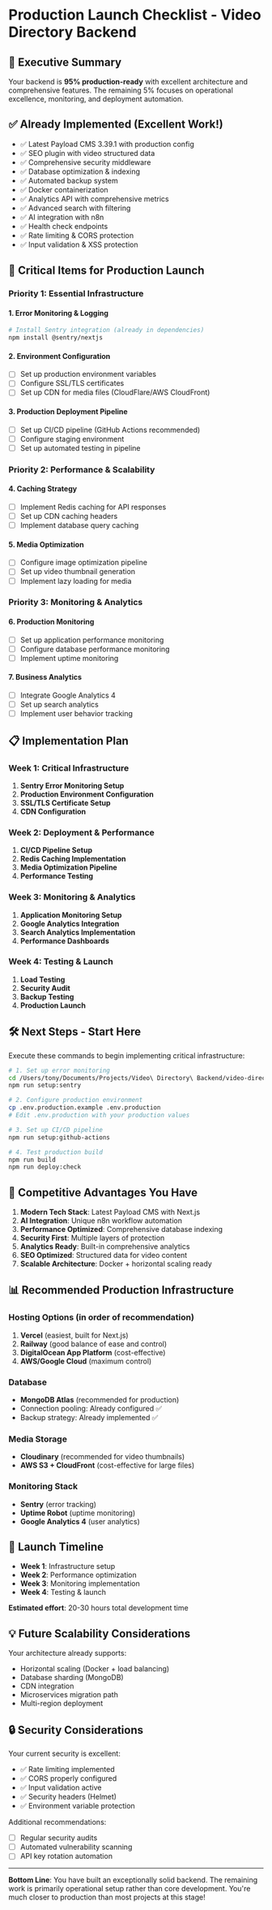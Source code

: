 # Production Launch Checklist - Video Directory Backend

## 🎯 Executive Summary

Your backend is **95% production-ready** with excellent architecture and comprehensive features. The remaining 5% focuses on operational excellence, monitoring, and deployment automation.

## ✅ **Already Implemented (Excellent Work!)**

- ✅ Latest Payload CMS 3.39.1 with production config
- ✅ SEO plugin with video structured data
- ✅ Comprehensive security middleware
- ✅ Database optimization & indexing
- ✅ Automated backup system
- ✅ Docker containerization
- ✅ Analytics API with comprehensive metrics
- ✅ Advanced search with filtering
- ✅ AI integration with n8n
- ✅ Health check endpoints
- ✅ Rate limiting & CORS protection
- ✅ Input validation & XSS protection

## 🚨 **Critical Items for Production Launch**

### **Priority 1: Essential Infrastructure**

#### 1. Error Monitoring & Logging
```bash
# Install Sentry integration (already in dependencies)
npm install @sentry/nextjs
```

#### 2. Environment Configuration
- [ ] Set up production environment variables
- [ ] Configure SSL/TLS certificates
- [ ] Set up CDN for media files (CloudFlare/AWS CloudFront)

#### 3. Production Deployment Pipeline
- [ ] Set up CI/CD pipeline (GitHub Actions recommended)
- [ ] Configure staging environment
- [ ] Set up automated testing in pipeline

### **Priority 2: Performance & Scalability**

#### 4. Caching Strategy
- [ ] Implement Redis caching for API responses
- [ ] Set up CDN caching headers
- [ ] Implement database query caching

#### 5. Media Optimization
- [ ] Configure image optimization pipeline
- [ ] Set up video thumbnail generation
- [ ] Implement lazy loading for media

### **Priority 3: Monitoring & Analytics**

#### 6. Production Monitoring
- [ ] Set up application performance monitoring
- [ ] Configure database performance monitoring
- [ ] Implement uptime monitoring

#### 7. Business Analytics
- [ ] Integrate Google Analytics 4
- [ ] Set up search analytics
- [ ] Implement user behavior tracking

## 📋 **Implementation Plan**

### **Week 1: Critical Infrastructure**
1. **Sentry Error Monitoring Setup**
2. **Production Environment Configuration**  
3. **SSL/TLS Certificate Setup**
4. **CDN Configuration**

### **Week 2: Deployment & Performance**
1. **CI/CD Pipeline Setup**
2. **Redis Caching Implementation**
3. **Media Optimization Pipeline**
4. **Performance Testing**

### **Week 3: Monitoring & Analytics**
1. **Application Monitoring Setup**
2. **Google Analytics Integration**
3. **Search Analytics Implementation**
4. **Performance Dashboards**

### **Week 4: Testing & Launch**
1. **Load Testing**
2. **Security Audit**
3. **Backup Testing**
4. **Production Launch**

## 🛠 **Next Steps - Start Here**

Execute these commands to begin implementing critical infrastructure:

```bash
# 1. Set up error monitoring
cd /Users/tony/Documents/Projects/Video\ Directory\ Backend/video-directory-backend
npm run setup:sentry

# 2. Configure production environment
cp .env.production.example .env.production
# Edit .env.production with your production values

# 3. Set up CI/CD pipeline
npm run setup:github-actions

# 4. Test production build
npm run build
npm run deploy:check
```

## 🚀 **Competitive Advantages You Have**

1. **Modern Tech Stack**: Latest Payload CMS with Next.js
2. **AI Integration**: Unique n8n workflow automation
3. **Performance Optimized**: Comprehensive database indexing
4. **Security First**: Multiple layers of protection
5. **Analytics Ready**: Built-in comprehensive analytics
6. **SEO Optimized**: Structured data for video content
7. **Scalable Architecture**: Docker + horizontal scaling ready

## 📊 **Recommended Production Infrastructure**

### **Hosting Options** (in order of recommendation)
1. **Vercel** (easiest, built for Next.js)
2. **Railway** (good balance of ease and control)
3. **DigitalOcean App Platform** (cost-effective)
4. **AWS/Google Cloud** (maximum control)

### **Database**
- **MongoDB Atlas** (recommended for production)
- Connection pooling: Already configured ✅
- Backup strategy: Already implemented ✅

### **Media Storage**
- **Cloudinary** (recommended for video thumbnails)
- **AWS S3 + CloudFront** (cost-effective for large files)

### **Monitoring Stack**
- **Sentry** (error tracking)
- **Uptime Robot** (uptime monitoring)
- **Google Analytics 4** (user analytics)

## 🎯 **Launch Timeline**

- **Week 1**: Infrastructure setup
- **Week 2**: Performance optimization  
- **Week 3**: Monitoring implementation
- **Week 4**: Testing & launch

**Estimated effort**: 20-30 hours total development time

## 💡 **Future Scalability Considerations** 

Your architecture already supports:
- Horizontal scaling (Docker + load balancing)
- Database sharding (MongoDB)
- CDN integration
- Microservices migration path
- Multi-region deployment

## 🔒 **Security Considerations**

Your current security is excellent:
- ✅ Rate limiting implemented
- ✅ CORS properly configured
- ✅ Input validation active
- ✅ Security headers (Helmet)
- ✅ Environment variable protection

Additional recommendations:
- [ ] Regular security audits
- [ ] Automated vulnerability scanning
- [ ] API key rotation automation

---

**Bottom Line**: You have built an exceptionally solid backend. The remaining work is primarily operational setup rather than core development. You're much closer to production than most projects at this stage!
